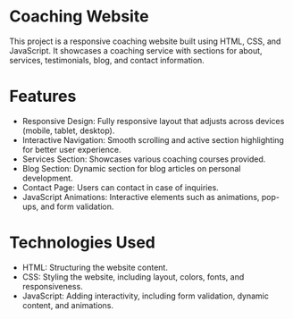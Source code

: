 # Coaching Website
This project is a responsive coaching website built using HTML, CSS, and JavaScript. It showcases a coaching service with sections for about, services, testimonials, blog, and contact information.

# Features
- Responsive Design: Fully responsive layout that adjusts across devices (mobile, tablet, desktop).
- Interactive Navigation: Smooth scrolling and active section highlighting for better user experience.
- Services Section: Showcases various coaching courses provided.
- Blog Section: Dynamic section for blog articles on personal development.
- Contact Page: Users can contact in case of inquiries. 
- JavaScript Animations: Interactive elements such as animations, pop-ups, and form validation.

# Technologies Used
- HTML: Structuring the website content.
- CSS: Styling the website, including layout, colors, fonts, and responsiveness.
- JavaScript: Adding interactivity, including form validation, dynamic content, and animations.
